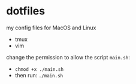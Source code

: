 # dotfiles

my config files for MacOS and Linux

- tmux
- vim

change the permission to allow the script `main.sh`:

- `chmod +x ./main.sh`
- then run: `./main.sh`

